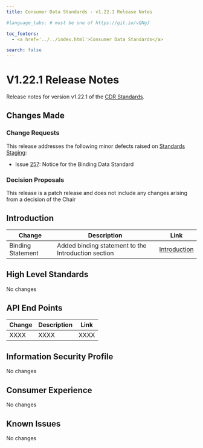 ```yaml
---
title: Consumer Data Standards - v1.22.1 Release Notes

#language_tabs: # must be one of https://git.io/vQNgJ

toc_footers:
  - <a href='../../index.html'>Consumer Data Standards</a>

search: false
---
```


# V1.22.1 Release Notes
Release notes for version v1.22.1 of the [CDR Standards](../../index.html).

## Changes Made
### Change Requests

This release addresses the following minor defects raised on [Standards Staging](https://github.com/ConsumerDataStandardsAustralia/standards-staging/issues):

- Issue [257](https://github.com/ConsumerDataStandardsAustralia/standards-staging/issues/257): Notice for the Binding Data Standard


### Decision Proposals

This release is a patch release and does not include any changes arising from a decision of the Chair

## Introduction

|Change|Description|Link|
|------|-----------|----|
| Binding Statement | Added binding statement to the Introduction section | [Introduction](../../#introduction) |

## High Level Standards

No changes


## API End Points

|Change|Description|Link|
|------|-----------|----|
| XXXX | XXXX | XXXX |


## Information Security Profile

No changes

## Consumer Experience

No changes

## Known Issues

No changes
